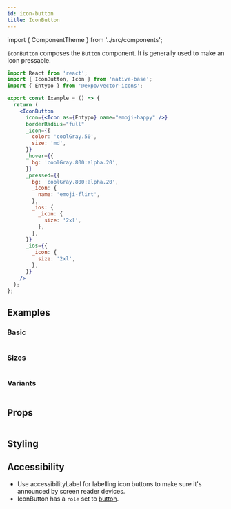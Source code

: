 ```yaml
---
id: icon-button
title: IconButton
---
```


import { ComponentTheme } from '../src/components';

`IconButton` composes the `Button` component. It is generally used to make an Icon pressable.

```jsx isShowcase
import React from 'react';
import { IconButton, Icon } from 'native-base';
import { Entypo } from '@expo/vector-icons';

export const Example = () => {
  return (
    <IconButton
      icon={<Icon as={Entypo} name="emoji-happy" />}
      borderRadius="full"
      _icon={{
        color: 'coolGray.50',
        size: 'md',
      }}
      _hover={{
        bg: 'coolGray.800:alpha.20',
      }}
      _pressed={{
        bg: 'coolGray.800:alpha.20',
        _icon: {
          name: 'emoji-flirt',
        },
        _ios: {
          _icon: {
            size: '2xl',
          },
        },
      }}
      _ios={{
        _icon: {
          size: '2xl',
        },
      }}
    />
  );
};
```

## Examples

### Basic

```ComponentSnackPlayer path=components,composites,IconButton,Basic.tsx

```

### Sizes

```ComponentSnackPlayer path=components,composites,IconButton,Sizes.tsx

```

### Variants

```ComponentSnackPlayer path=components,composites,IconButton,Variant.tsx

```

## Props

```ComponentPropTable path=composites,IconButton,index.tsx

```

## Styling

<ComponentTheme   name="iconButton" fileName="icon-button" />

## Accessibility

- Use accessibilityLabel for labelling icon buttons to make sure it's announced by screen reader devices.
- IconButton has a `role` set to [button](https://www.w3.org/TR/wai-aria-practices-1.2/#button).
